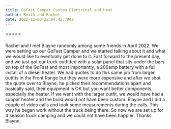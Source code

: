 ```yaml
---
title: GoFast Camper Custom Electrical and Heat
author: Keith and Rachel
date: 2022-12-03T22:04:43.794Z
---
```


⭐⭐⭐⭐⭐

Rachel and I met Blayne randomly among some friends in April 2022. We were setting up our GoFast Camper and we started talking about it and what we would like to eventually get done to it. Fast forward to the present day, and we just got our truck outfitted with a solar panel that sits under the bars on top of the GoFast and most importantly, a 200amp battery with a full install of a diesel heater. We had quotes to do this same job from larger outfits in the Front Range but they were more expensive and after we shot the quote over to Blayne, he picked their recommendations apart and basically said, their equipment is OK but you want better components, especially the heater. If we went with the larger outfit, we would have had a subpar heater and the build would not have been custom. Blayne and I did a couple of video calls and took some measurements during the calls. This way he began work without the truck being there. So now we are set up for 4 season truck camping and we could not have been happier. Thanks Blayne.
